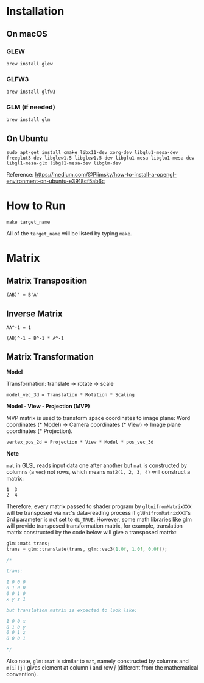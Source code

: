 # Installation

## On macOS

### GLEW

```
brew install glew
```

### GLFW3

```
brew install glfw3
```

### GLM (if needed)

```
brew install glm
```

## On Ubuntu

```
sudo apt-get install cmake libx11-dev xorg-dev libglu1-mesa-dev freeglut3-dev libglew1.5 libglew1.5-dev libglu1-mesa libglu1-mesa-dev libgl1-mesa-glx libgl1-mesa-dev libglm-dev
```

Reference: https://medium.com/@Plimsky/how-to-install-a-opengl-environment-on-ubuntu-e3918cf5ab6c

# How to Run

```
make target_name
```
All of the `target_name` will be listed by typing `make`.

# Matrix

## Matrix Transposition

```
(AB)' = B'A'
```

## Inverse Matrix

```
AA^-1 = 1

(AB)^-1 = B^-1 * A^-1
```

## Matrix Transformation

**Model**

Transformation: translate -> rotate -> scale

```
model_vec_3d = Translation * Rotation * Scaling
```

**Model - View - Projection (MVP)**

MVP matrix is used to transform space coordinates to image plane: Word coordinates (* Model) -> Camera coordinates (* View) -> Image plane coordinates (* Projection).


```
vertex_pos_2d = Projection * View * Model * pos_vec_3d
```

**Note**

`mat` in GLSL reads input data one after another but `mat` is constructed by columns (a `vec`) not rows, which means `mat2(1, 2, 3, 4)` will construct a matrix:

```
1  3
2  4
```

Therefore, every matrix passed to shader program by `glUnifromMatrixXXX` will be transposed via  `mat`'s data-reading process if `glUnifromMatrixXXX`'s 3rd parameter is not set to `GL_TRUE`. However, some math libraries like glm will provide transposed transformation matrix, for example, translation matrix constructed by the code below will give a transposed matrix:

```cpp
glm::mat4 trans;
trans = glm::translate(trans, glm::vec3(1.0f, 1.0f, 0.0f));

/*

trans:

1 0 0 0
0 1 0 0
0 0 1 0
x y z 1

but translation matrix is expected to look like:

1 0 0 x
0 1 0 y
0 0 1 z
0 0 0 1

*/
```

Also note, `glm::mat` is similar to `mat`, namely constructed by columns and `m[i][j]` gives element at column *i* and row *j* (different from the mathematical convention). 
